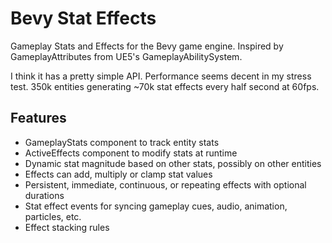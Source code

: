 # Bevy Stat Effects
Gameplay Stats and Effects for the Bevy game engine.  Inspired by GameplayAttributes from UE5's GameplayAbilitySystem.

I think it has a pretty simple API.  Performance seems decent in my stress test. 350k entities generating ~70k stat effects every half second at 60fps.

## Features
- GameplayStats component to track entity stats
- ActiveEffects component to modify stats at runtime
- Dynamic stat magnitude based on other stats, possibly on other entities
- Effects can add, multiply or clamp stat values
- Persistent, immediate, continuous, or repeating effects with optional durations
- Stat effect events for syncing gameplay cues, audio, animation, particles, etc.
- Effect stacking rules
